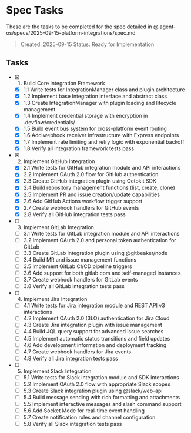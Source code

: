 # Spec Tasks

These are the tasks to be completed for the spec detailed in @.agent-os/specs/2025-09-15-platform-integrations/spec.md

> Created: 2025-09-15
> Status: Ready for Implementation

## Tasks

- [x] 1. Build Core Integration Framework
  - [x] 1.1 Write tests for IntegrationManager class and plugin architecture
  - [x] 1.2 Implement base Integration interface and abstract class
  - [x] 1.3 Create IntegrationManager with plugin loading and lifecycle management
  - [x] 1.4 Implement credential storage with encryption in .devflow/credentials/
  - [x] 1.5 Build event bus system for cross-platform event routing
  - [x] 1.6 Add webhook receiver infrastructure with Express endpoints
  - [x] 1.7 Implement rate limiting and retry logic with exponential backoff
  - [x] 1.8 Verify all integration framework tests pass

- [x] 2. Implement GitHub Integration
  - [x] 2.1 Write tests for GitHub integration module and API interactions
  - [x] 2.2 Implement OAuth 2.0 flow for GitHub authentication
  - [x] 2.3 Create GitHub integration plugin using Octokit SDK
  - [x] 2.4 Build repository management functions (list, create, clone)
  - [x] 2.5 Implement PR and issue creation/update capabilities
  - [x] 2.6 Add GitHub Actions workflow trigger support
  - [x] 2.7 Create webhook handlers for GitHub events
  - [x] 2.8 Verify all GitHub integration tests pass

- [ ] 3. Implement GitLab Integration
  - [ ] 3.1 Write tests for GitLab integration module and API interactions
  - [ ] 3.2 Implement OAuth 2.0 and personal token authentication for GitLab
  - [ ] 3.3 Create GitLab integration plugin using @gitbeaker/node
  - [ ] 3.4 Build MR and issue management functions
  - [ ] 3.5 Implement GitLab CI/CD pipeline triggers
  - [ ] 3.6 Add support for both gitlab.com and self-managed instances
  - [ ] 3.7 Create webhook handlers for GitLab events
  - [ ] 3.8 Verify all GitLab integration tests pass

- [ ] 4. Implement Jira Integration
  - [ ] 4.1 Write tests for Jira integration module and REST API v3 interactions
  - [ ] 4.2 Implement OAuth 2.0 (3LO) authentication for Jira Cloud
  - [ ] 4.3 Create Jira integration plugin with issue management
  - [ ] 4.4 Build JQL query support for advanced issue searches
  - [ ] 4.5 Implement automatic status transitions and field updates
  - [ ] 4.6 Add development information and deployment tracking
  - [ ] 4.7 Create webhook handlers for Jira events
  - [ ] 4.8 Verify all Jira integration tests pass

- [ ] 5. Implement Slack Integration
  - [ ] 5.1 Write tests for Slack integration module and SDK interactions
  - [ ] 5.2 Implement OAuth 2.0 flow with appropriate Slack scopes
  - [ ] 5.3 Create Slack integration plugin using @slack/web-api
  - [ ] 5.4 Build message sending with rich formatting and attachments
  - [ ] 5.5 Implement interactive messages and slash command support
  - [ ] 5.6 Add Socket Mode for real-time event handling
  - [ ] 5.7 Create notification rules and channel configuration
  - [ ] 5.8 Verify all Slack integration tests pass